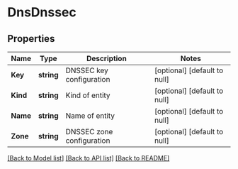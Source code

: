 # DnsDnssec

## Properties
Name | Type | Description | Notes
------------ | ------------- | ------------- | -------------
**Key** | **string** | DNSSEC key configuration | [optional] [default to null]
**Kind** | **string** | Kind of entity | [optional] [default to null]
**Name** | **string** | Name of entity | [optional] [default to null]
**Zone** | **string** | DNSSEC zone configuration | [optional] [default to null]

[[Back to Model list]](../README.md#documentation-for-models) [[Back to API list]](../README.md#documentation-for-api-endpoints) [[Back to README]](../README.md)


